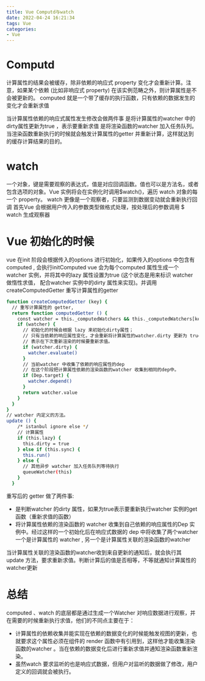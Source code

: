 ```yaml
---
title: Vue Computd与watch
date: 2022-04-24 16:21:34
tags: Vue
categories: 
- Vue
---
```


# Computd
计算属性的结果会被缓存，除非依赖的响应式 property 变化才会重新计算。注意，如果某个依赖 (比如非响应式 property) 在该实例范畴之外，则计算属性是不会被更新的。
computed 就是一个带了缓存的执行函数，只有依赖的数据发生的变化才会重新求值


当计算属性依赖的响应式属性发生修改会做两件事
是将计算属性的watcher 中的dirty属性更新为true ，表示要重新求值
是将渲染函数的watcher 加入任务队列。当渲染函数重新执行的时候就会触发计算属性的getter 并重新计算，这样就达到的缓存计算结果的目的。

# watch
一个对象，键是需要观察的表达式，值是对应回调函数。值也可以是方法名，或者包含选项的对象。Vue 实例将会在实例化时调用$watch()，遍历 watch 对象的每一个 property。
watch 更像是一个观察者，只要监测到数据变动就会重新执行回调
首先Vue 会根据用户传入的参数类型做格式处理，按处理后的参数调用 $
watch 生成观察器

# Vue 初始化的时候
vue 在init 阶段会根据传入的options 进行初始化，如果传入的options 中包含有computed , 会执行initComputed
vue 会为每个computed 属性生成一个watcher 实例，并将其中的lazy 属性设置为true (这个状态是用来标识 watcher 做惰性求值， 配合watcher 实例中的dirty 属性来实现)。并调用 createComputedGetter 重写计算属性的getter
``` bash 
function createComputedGetter (key) {
  // 重写计算属性的 getter, 
  return function computedGetter () {
    const watcher = this._computedWatchers && this._computedWatchers[key]
    if (watcher) {
      // 初始化的时候会根据 lazy 来初始化dirty属性； 
      // 只有当依赖的响应属性变化，才会重新将计算属性的watcher.dirty 更新为 true
      // 表示在下次重新渲染的时候要重新求值。
      if (watcher.dirty) {
        watcher.evaluate()
      }
      // 当前watcher 中收集了依赖的响应属性的dep
      // 在这个阶段把计算属性依赖的渲染函数的watcher 收集到相同的dep中。
      if (Dep.target) {
        watcher.depend()
      }
      return watcher.value
    }
  }
}
// watcher 内定义的方法。  
update () {
    /* istanbul ignore else */
    // 计算属性
    if (this.lazy) {
      this.dirty = true
    } else if (this.sync) {
      this.run()
    } else {
      // 其他异步 watcher 加入任务队列等待执行
      queueWatcher(this)
    }
  }
```
重写后的 getter 做了两件事:
* 是判断watcher 的dirty 属性，如果为true表示要重新执行watcher 实例的get 函数（重新求值的函数）
* 将计算属性依赖的渲染函数的 watcher 收集到自己依赖的响应属性的Dep 实例中。经过这样的一个初始化后在响应式数据的 dep 中将收集了两个watcher 一个是计算属性的 watcher , 另一个是计算属性关联的渲染函数的watcher

当计算属性关联的渲染函数的watcher收到来自更新的通知后，就会执行其 update 方法，要求重新求值。判断计算后的值是否相等，不等就通知计算属性的 watcher更新

# 总结
computed 、watch 的底层都是通过生成一个Watcher 对响应数据进行观察，并在需要的时候重新执行求值，他们的不同点主要在于：

* 计算属性的依赖收集并能实现在依赖的数据变化的时候能触发视图的更新，也就要求这个属性必须在组件的 render 函数中有引用到，这样他才能收集渲染函数的watcher 。当在依赖的数据变化后进行重新求值并通知渲染函数重新渲染。
* 虽然watch 要求监听的也是响应式数据，但用户对监听的数据做了修改，用户定义的回调就会被执行。


